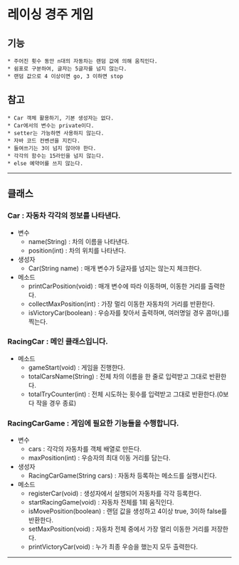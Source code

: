 # 레이싱 경주 게임
## 기능
    * 주어진 횟수 동안 n대의 자동차는 랜덤 값에 의해 움직인다.
    * 쉼표로 구분하여, 글자는 5글자를 넘지 않는다.
    * 랜덤 값으로 4 이상이면 go, 3 이하면 stop

## 참고
    * Car 객체 활용하기, 기본 생성자는 없다.
    * Car에서의 변수는 private이다.
    * setter는 가능하면 사용하지 않는다.
    * 자바 코드 컨벤션을 지킨다.
    * 들여쓰기는 3이 넘지 않아야 한다.
    * 각각의 함수는 15라인을 넘지 않는다.
    * else 예약어를 쓰지 않는다.
***
## 클래스
### Car : 자동차 각각의 정보를 나타낸다.
* 변수
    * name(String) : 차의 이름을 나타낸다.
    * position(int) : 차의 위치를 나타낸다.
* 생성자
    * Car(String name) : 매개 변수가 5글자를 넘지는 않는지 체크한다.
* 메소드
    * printCarPosition(void) : 매개 변수에 따라 이동하며, 이동한 거리를 출력한다.
    * collectMaxPosition(int) : 가장 멀리 이동한 자동차의 거리를 반환한다.
    * isVictoryCar(boolean) : 우승자를 찾아서 출력하며, 여러명일 경우 콤마(,)를 찍는다.

### RacingCar : 메인 클래스입니다.
* 메소드
    * gameStart(void) : 게임을 진행한다.
    * totalCarsName(String) : 전체 차의 이름을 한 줄로 입력받고 그대로 반환한다.
    * totalTryCounter(int) : 전체 시도하는 횟수를 입력받고 그대로 반환한다.(0보다 작을 경우 종료)

### RacingCarGame : 게임에 필요한 기능들을 수행합니다.
* 변수
    * cars[](Car) : 각각의 자동차를 객체 배열로 만든다.
    * maxPosition(int) : 우승자의 최대 이동 거리를 담는다.
* 생성자
    * RacingCarGame(String cars) : 자동차 등록하는 메소드를 실행시킨다.
* 메소드
    * registerCar(void) : 생성자에서 실행되어 자동차를 각각 등록한다.
    * startRacingGame(void) : 자동차 전체를 1회 움직인다.
    * isMovePosition(boolean) :  랜덤 값을 생성하고 4이상 true, 3이하 false를 반환한다.
    * setMaxPosition(void) : 자동차 전체 중에서 가장 멀리 이동한 거리를 저장한다.
    * printVictoryCar(void) : 누가 최종 우승을 했는지 모두 출력한다.
***
